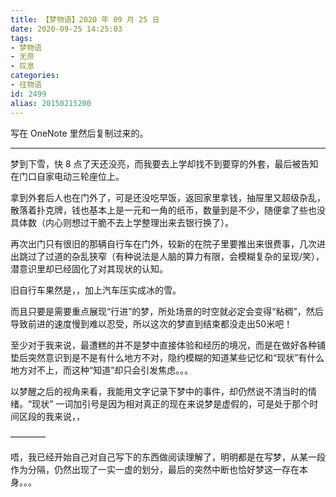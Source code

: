 ```yaml
---
title: 【梦物语】2020 年 09 月 25 日
date: 2020-09-25 14:25:03
tags:
- 梦物语
- 无奈
- 叹息
categories:
- 往物语
id: 2499
alias: 20150215200
---
```


写在 OneNote 里然后复制过来的。

------------

梦到下雪，快 8 点了天还没亮，而我要去上学却找不到要穿的外套，最后被告知在门口自家电动三轮座位上。

拿到外套后人也在门外了，可是还没吃早饭，返回家里拿钱，抽屉里又超级杂乱，散落着扑克牌，钱也基本上是一元和一角的纸币，数量到是不少，随便拿了些也没具体数（内心则想过干脆不去上学整理出来去银行换了）。

再次出门只有很旧的那辆自行车在门外，较新的在院子里要推出来很费事，几次进出跳过了过道的杂乱狭窄（有种说法是人脑的算力有限，会模糊复杂的呈现/笑），潜意识里却已经固化了对其现状的认知。

旧自行车果然是，，加上汽车压实成冰的雪。

而且只要是需要重点展现“行进”的梦，所处场景的时空就必定会变得“粘稠”，然后导致前进的速度慢到难以忍受，所以这次的梦直到结束都没走出50米吧！

至少对于我来说，最遭糕的并不是梦中直接体验和经历的境况，而是在做好各种铺垫后突然意识到是不是有什么地方不对，隐约模糊的知道某些记忆和“现状”有什么地方对不上，而这种“知道”却只会引发焦虑。。。

以梦醒之后的视角来看，我能用文字记录下梦中的事件，却仍然说不清当时的情绪。“现状”
一词加引号是因为相对真正的现在来说梦是虚假的，可是处于那个时间区段的我来说，，

————

唔，我已经开始自己对自己写下的东西做阅读理解了，明明都是在写梦，从某一段作为分隔，仍然出现了一实一虚的划分，最后的突然中断也恰好梦这一存在本身。。。

<!--2499-->
